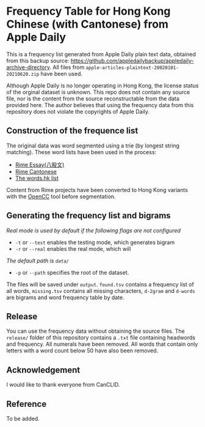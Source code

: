 # Frequency Table for Hong Kong Chinese (with Cantonese) from Apple Daily

This is a frequency list generated from Apple Daily plain text data, obtained from this backup source: https://github.com/appledailybackup/appledaily-archive-directory. All files from `apple-articles-plaintext-20020101-20210620.zip` have been used.

Although Apple Daily is no longer operating in Hong Kong, the license status of the orginal dataset is unknown. This repo does not contain any source file, nor is the content from the source reconstructable from the data provided here. The author believes that using the frequency data from this repository does not violate the copyrights of Apple Daily.

## Construction of the frequence list

The original data was word segmented using a trie (by longest string matching). These word lists have been used in the process:
- [Rime Essay(八股文)](https://github.com/rime/rime-essay)
- [Rime Cantonese](https://github.com/rime/rime-cantonese)
- [The words.hk list](https://words.hk/faiman/analysis/existingwordcount/)

Content from Rime projects have been converted to Hong Kong variants with the [OpenCC](https://github.com/BYVoid/OpenCC) tool before segmentation.

## Generating the frequency list and bigrams

*Real mode is used by default if the following flags are not configured*
- `-t` or `--test` enables the testing mode, which generates bigram
- `-r` or `--real` enables the real mode, which will 

*The default path is `data/`*
- `-p` or `--path` specifies the root of the dataset. 

The files will be saved under `output`. `found.tsv` contains a frequency list of all words, `missing.tsv` contains all missing characters, `d-2gram` and `d-words` are bigrams and word frequency table by date.

## Release

You can use the frequency data without obtaining the source files. The `release/` folder of this repository contains a `.txt` file containing headwords and frequency. All numerals have been removed. All words that contain only letters with a word count below 50 have also been removed.

## Acknowledgement

I would like to thank everyone from CanCLID.

## Reference

To be added.
